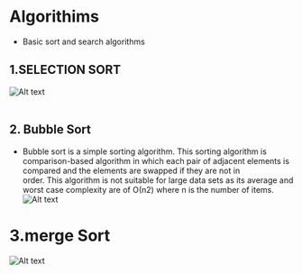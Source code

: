 # Algorithims
- Basic sort and search algorithms</br>
## 1.SELECTION SORT 
![Alt text](https://www.tutorialspoint.com/data_structures_algorithms/images/selection_sort.jpg)</br>
</br>
## 2. Bubble Sort </br>
- Bubble sort is a simple sorting algorithm. This sorting algorithm is comparison-based algorithm in which each pair of adjacent elements is compared and the elements are swapped if they are not in</br> order. This algorithm is not suitable for large data sets as its average and worst case complexity are of Ο(n2) where n is the number of items.</br>
![Alt text](http://www.geeksforgeeks.org/wp-content/uploads/gq/2014/02/bubble-sort1.png)</br>
# 3.merge Sort</br>
![Alt text](https://he-s3.s3.amazonaws.com/media/uploads/37deb43.jpg)</br>



